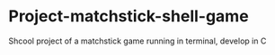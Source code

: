 # Project-matchstick-shell-game
Shcool project of a matchstick game running in terminal, develop in C
